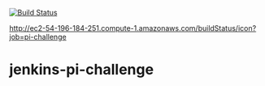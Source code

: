 [![Build Status](http://ec2-54-196-184-251.compute-1.amazonaws.com/buildStatus/icon?job=pi-challenge)](http://ec2-54-196-184-251.compute-1.amazonaws.com/job/pi-challenge/)

http://ec2-54-196-184-251.compute-1.amazonaws.com/buildStatus/icon?job=pi-challenge

# jenkins-pi-challenge

